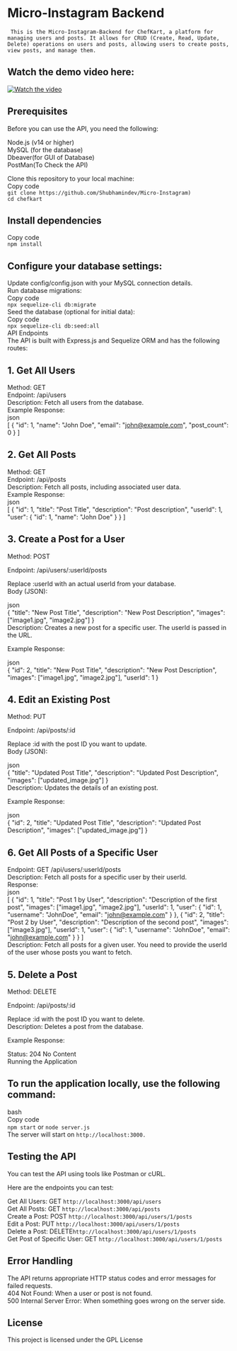 # Micro-Instagram Backend
``` This is the Micro-Instagram-Backend for ChefKart, a platform for managing users and posts. It allows for CRUD (Create, Read, Update, Delete) operations on users and posts, allowing users to create posts, view posts, and manage them.```

## Watch the demo video here:

[![Watch the video](https://img.youtube.com/vi/TV-LgAkUz0Y/0.jpg)](https://youtu.be/TV-LgAkUz0Y)

## Prerequisites
Before you can use the API, you need the following:

Node.js (v14 or higher)<br>
MySQL (for the database)<br>
Dbeaver(for GUI of Database) <br>
PostMan(To Check the API)<br>

Clone this repository to your local machine:<br>
Copy code<br>
```git clone https://github.com/Shubhamindev/Micro-Instagram)```<br>
``` cd chefkart  ```<br>
##  Install dependencies
Copy code<br>
```npm install```<br>

## Configure your database settings:
Update config/config.json with your MySQL connection details.<br>
Run database migrations:<br>
Copy code<br>
``` npx sequelize-cli db:migrate    ```<br>
Seed the database (optional for initial data):<br>
Copy code<br>
```npx sequelize-cli db:seed:all```<br>
API Endpoints<br>
The API is built with Express.js and Sequelize ORM and has the following routes:<br>

## 1. Get All Users
Method: GET<br>
Endpoint: /api/users<br>
Description: Fetch all users from the database.<br>
Example Response:<br>
json<br>
[
  {
    "id": 1,
    "name": "John Doe",
    "email": "john@example.com",
    "post_count": 0
  }
]<br>
## 2. Get All Posts<br>
Method: GET<br>
Endpoint: /api/posts<br>
Description: Fetch all posts, including associated user data.<br>
Example Response:<br>
json<br>
[
  {
    "id": 1,
    "title": "Post Title",
    "description": "Post description",
    "userId": 1,
    "user": {
      "id": 1,
      "name": "John Doe"
    }
  }
]<br>
## 3. Create a Post for a User
Method: POST<br>

Endpoint: /api/users/:userId/posts<br>

Replace :userId with an actual userId from your database.<br>
Body (JSON):<br>

json<br>
{
  "title": "New Post Title",
  "description": "New Post Description",
  "images": ["image1.jpg", "image2.jpg"]
}<br>
Description: Creates a new post for a specific user. The userId is passed in the URL.<br>

Example Response:<br>

json<br>
{
  "id": 2,
  "title": "New Post Title",
  "description": "New Post Description",
  "images": ["image1.jpg", "image2.jpg"],
  "userId": 1
}<br>
## 4. Edit an Existing Post<br>
Method: PUT<br>

Endpoint: /api/posts/:id<br>

Replace :id with the post ID you want to update.<br>
Body (JSON):<br>

json<br>
{
  "title": "Updated Post Title",
  "description": "Updated Post Description",
  "images": ["updated_image.jpg"]
}<br>
Description: Updates the details of an existing post.<br>

Example Response:<br>

json<br>
{
  "id": 2,
  "title": "Updated Post Title",
  "description": "Updated Post Description",
  "images": ["updated_image.jpg"]
}<br>

## 6. Get All Posts of a Specific User
Endpoint: GET /api/users/:userId/posts <br>
Description: Fetch all posts for a specific user by their userId.<br>
Response:<br>
json<br>
[
  {
    "id": 1,
    "title": "Post 1 by User",
    "description": "Description of the first post",
    "images": ["image1.jpg", "image2.jpg"],
    "userId": 1,
    "user": {
      "id": 1,
      "username": "JohnDoe",
      "email": "john@example.com"
    }
  },
  {
    "id": 2,
    "title": "Post 2 by User",
    "description": "Description of the second post",
    "images": ["image3.jpg"],
    "userId": 1,
    "user": {
      "id": 1,
      "username": "JohnDoe",
      "email": "john@example.com"
    }
  }
]<br>
Description: Fetch all posts for a given user. You need to provide the userId of the user whose posts you want to fetch.<br>

## 5. Delete a Post
Method: DELETE<br>

Endpoint: /api/posts/:id<br>

Replace :id with the post ID you want to delete.<br>
Description: Deletes a post from the database.<br>

Example Response:<br>

Status: 204 No Content<br>
Running the Application<br>
## To run the application locally, use the following command:<br>

bash<br>
Copy code<br/>
```npm start``` or ```node server.js```<br>
The server will start on ```http://localhost:3000.```<br>


## Testing the API
You can test the API using tools like Postman or cURL.<br>

Here are the endpoints you can test:<br>

Get All Users: GET ```http://localhost:3000/api/users```<br>
Get All Posts: GET ```http://localhost:3000/api/posts```<br>
Create a Post: POST ```http://localhost:3000/api/users/1/posts```<br>
Edit a Post: PUT ```http://localhost:3000/api/users/1/posts```<br>
Delete a Post: DELETE```http://localhost:3000/api/users/1/posts```<br>
Get Post of Specific User: GET ```http://localhost:3000/api/users/1/posts```<br>
## Error Handling<br>
The API returns appropriate HTTP status codes and error messages for failed requests.<br>
404 Not Found: When a user or post is not found.<br>
500 Internal Server Error: When something goes wrong on the server side.<br>
## License<br>
This project is licensed under the GPL License 
